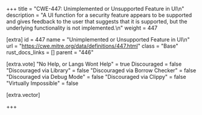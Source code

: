 +++
title = "CWE-447: Unimplemented or Unsupported Feature in UI\n"
description = "A UI function for a security feature appears to be supported and gives feedback to the user that suggests that it is supported, but the underlying functionality is not implemented.\n"
weight = 447

[extra]
id = 447
name = "Unimplemented or Unsupported Feature in UI\n"
url = "https://cwe.mitre.org/data/definitions/447.html"
class = "Base"
rust_docs_links = []
parent = "446"

[extra.vote]
"No Help, or Langs Wont Help" = true
Discouraged = false
"Discouraged via Library" = false
"Discouraged via Borrow Checker" = false
"Discouraged via Debug Mode" = false
"Discouraged via Clippy" = false
"Virtually Impossible" = false

[extra.vector]

+++